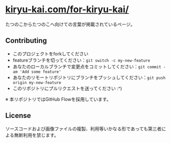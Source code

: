 # [kiryu-kai.com/for-kiryu-kai/](https://kiryu-kai.com/for-kiryu-kai/)

たつのこからたつのこへ向けての言葉が掲載されているページ。

## Contributing

- このプロジェクトをforkしてください
- featureブランチを切ってください：`git switch -c my-new-feature`
- あなたのローカルブランチで変更点をコミットしてください：`git commit -am 'Add some feature'`
- あなたのリモートリポジトリにブランチをプッシュしてください：`git push origin my-new-feature`
- このリポジトリにプルリクエストを送ってください :^)

※ 本リポジトリではGitHub Flowを採用しています。

## License

ソースコードおよび画像ファイルの複製、利用等いかなる形であっても第三者による無断利用を禁じます。
